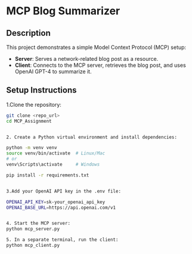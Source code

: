 # MCP Blog Summarizer

## Description
This project demonstrates a simple Model Context Protocol (MCP) setup:
- **Server**: Serves a network-related blog post as a resource.
- **Client**: Connects to the MCP server, retrieves the blog post, and uses OpenAI GPT-4 to summarize it.

## Setup Instructions


1.Clone the repository:

```bash
git clone <repo_url>
cd MCP_Assignment


2. Create a Python virtual environment and install dependencies:

python -m venv venv
source venv/bin/activate  # Linux/Mac
# or
venv\Scripts\activate     # Windows

pip install -r requirements.txt


3.Add your OpenAI API key in the .env file:

OPENAI_API_KEY=sk-your_openai_api_key
OPENAI_BASE_URL=https://api.openai.com/v1


4. Start the MCP server:
python mcp_server.py

5. In a separate terminal, run the client:
python mcp_client.py

